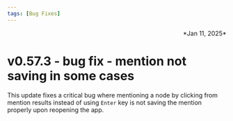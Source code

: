 ```yaml
---
tags: [Bug Fixes]
---
```

<div align="right">*Jan 11, 2025*</div>

# v0.57.3 - bug fix - mention not saving in some cases

This update fixes a critical bug where mentioning a node by clicking from mention results instead of using ```Enter``` key is not saving the mention properly upon reopening the app.